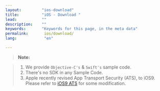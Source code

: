 ```yaml
---
layout:         "ios-download"
title:          "iOS - Download "
lead:           ""
description:    ""
keywords:       "Keywords for this page, in the meta data"
permalink:       ios/download/
lang:            "en"

---
```



>**Note:**

>1. We provide `Objective-C's` & `Swift's` sample code.
>2. There's no SDK in any Sample Code.
>3. Apple recently revised App Transport Security (ATS), to iOS9. Please refer to [iOS9 ATS] for some modification.

<!-- >2. If you used the previous version of vpon SDK, please change vpon API: Vpon->Vpadn. Please read this first: [How to update to the new version of SDK4.2.x]. -->

[How to update to the new version of SDK4.2.x]: {{site.baseurl}}/ios/latest-news/update-to-SDK4_2_x/

[iOS9 ATS]: ../latest-news/ios9ats/
